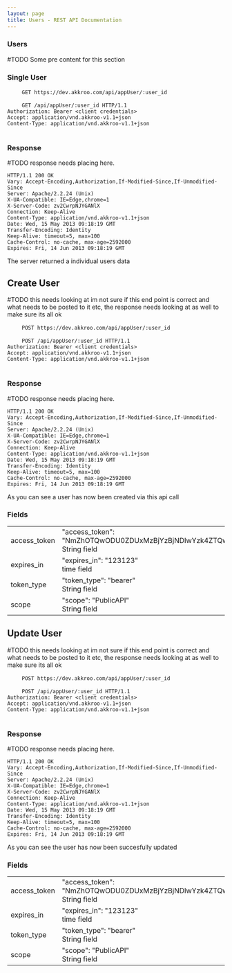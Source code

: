 ```yaml
---
layout: page
title: Users - REST API Documentation
---
```


### Users

#TODO Some pre content for this section

### Single User
<pre>
    <code class="endpoint">GET https://dev.akkroo.com/api/appUser/<span class="highlight">:user_id</span></code>
</pre>

<pre>
    <code class="payload">GET /api/appUser/<span class="highlight">:user_id</span> HTTP/1.1
Authorization: Bearer <span class="highlight">&lt;client credentials&gt;</span>
Accept: application/vnd.akkroo-v1.1+json
Content-Type: application/vnd.akkroo-v1.1+json
</code>
</pre>

### Response


#TODO response needs placing here.
<pre><code>HTTP/1.1 200 OK
Vary: Accept-Encoding,Authorization,If-Modified-Since,If-Unmodified-Since
Server: Apache/2.2.24 (Unix)
X-UA-Compatible: IE=Edge,chrome=1
X-Server-Code: zv2CwrpNJYGANlX
Connection: Keep-Alive
Content-Type: application/vnd.akkroo-v1.1+json
Date: Wed, 15 May 2013 09:18:19 GMT
Transfer-Encoding: Identity
Keep-Alive: timeout=5, max=100
Cache-Control: no-cache, max-age=2592000
Expires: Fri, 14 Jun 2013 09:18:19 GMT
</code></pre>

The server returned a individual users data

## Create User

#TODO this needs looking at im not sure if this end point is correct and what needs to be posted to it etc, the response needs looking at as well to make sure its all ok
<pre>
    <code class="endpoint">POST https://dev.akkroo.com/api/appUser/<span class="highlight">:user_id</span></code>
</pre>

<pre>
    <code class="payload">POST /api/appUser/<span class="highlight">:user_id</span> HTTP/1.1
Authorization: Bearer <span class="highlight">&lt;client credentials&gt;</span>
Accept: application/vnd.akkroo-v1.1+json
Content-Type: application/vnd.akkroo-v1.1+json
</code>
</pre>

### Response

#TODO response needs placing here.
<pre><code>HTTP/1.1 200 OK
Vary: Accept-Encoding,Authorization,If-Modified-Since,If-Unmodified-Since
Server: Apache/2.2.24 (Unix)
X-UA-Compatible: IE=Edge,chrome=1
X-Server-Code: zv2CwrpNJYGANlX
Connection: Keep-Alive
Content-Type: application/vnd.akkroo-v1.1+json
Date: Wed, 15 May 2013 09:18:19 GMT
Transfer-Encoding: Identity
Keep-Alive: timeout=5, max=100
Cache-Control: no-cache, max-age=2592000
Expires: Fri, 14 Jun 2013 09:18:19 GMT
</code></pre>

As you can see a user has now been created via this api call

### Fields
<table class="endpoint-field-parameters">
    <tr>
    	<td class="field-id">access_token</td><td class='field-value'>
    		<div class="code-example">"access_token": "NmZhOTQwODU0ZDUxMzBjYzBjNDIwYzk4ZTQwN2NkOGEwZWM3OTZiNjk4YTc3YjY5NTY4YzQ1YWYzOTcxMGM2NA"</div>
        	<div class="code-description">String field</div>
        </td>
    </tr>
    <tr>
    	<td class="field-id">expires_in</td><td class='field-value'>
    		<div class="code-example">"expires_in": "123123"</div>
        	<div class="code-description">time field</div>
        </td>
    </tr>
    <tr>
    	<td class="field-id">token_type</td><td class='field-value'>
    		<div class="code-example">"token_type": "bearer"</div>
        	<div class="code-description">String field</div>
        </td>
    </tr>
    <tr>
    	<td class="field-id">scope</td><td class='field-value'>
    		<div class="code-example">"scope": "PublicAPI"</div>
        	<div class="code-description">String field</div>
        </td>
    </tr>
</table>

## Update User
#TODO this needs looking at im not sure if this end point is correct and what needs to be posted to it etc, the response needs looking at as well to make sure its all ok
<pre>
    <code class="endpoint">POST https://dev.akkroo.com/api/appUser/<span class="highlight">:user_id</span></code>
</pre>

<pre>
    <code class="payload">POST /api/appUser/<span class="highlight">:user_id</span> HTTP/1.1
Authorization: Bearer <span class="highlight">&lt;client credentials&gt;</span>
Accept: application/vnd.akkroo-v1.1+json
Content-Type: application/vnd.akkroo-v1.1+json
</code>
</pre>

### Response

#TODO response needs placing here.
<pre><code>HTTP/1.1 200 OK
Vary: Accept-Encoding,Authorization,If-Modified-Since,If-Unmodified-Since
Server: Apache/2.2.24 (Unix)
X-UA-Compatible: IE=Edge,chrome=1
X-Server-Code: zv2CwrpNJYGANlX
Connection: Keep-Alive
Content-Type: application/vnd.akkroo-v1.1+json
Date: Wed, 15 May 2013 09:18:19 GMT
Transfer-Encoding: Identity
Keep-Alive: timeout=5, max=100
Cache-Control: no-cache, max-age=2592000
Expires: Fri, 14 Jun 2013 09:18:19 GMT
</code></pre>

As you can see the user has now been succesfully updated

### Fields
<table class="endpoint-field-parameters">
    <tr>
    	<td class="field-id">access_token</td><td class='field-value'>
    		<div class="code-example">"access_token": "NmZhOTQwODU0ZDUxMzBjYzBjNDIwYzk4ZTQwN2NkOGEwZWM3OTZiNjk4YTc3YjY5NTY4YzQ1YWYzOTcxMGM2NA"</div>
        	<div class="code-description">String field</div>
        </td>
    </tr>
    <tr>
    	<td class="field-id">expires_in</td><td class='field-value'>
    		<div class="code-example">"expires_in": "123123"</div>
        	<div class="code-description">time field</div>
        </td>
    </tr>
    <tr>
    	<td class="field-id">token_type</td><td class='field-value'>
    		<div class="code-example">"token_type": "bearer"</div>
        	<div class="code-description">String field</div>
        </td>
    </tr>
    <tr>
    	<td class="field-id">scope</td><td class='field-value'>
    		<div class="code-example">"scope": "PublicAPI"</div>
        	<div class="code-description">String field</div>
        </td>
    </tr>
</table>